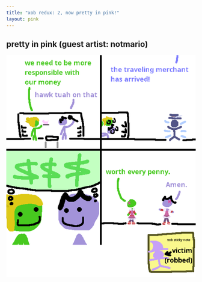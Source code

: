 ```yaml
---
title: "xob redux: 2, now pretty in pink!"
layout: pink
---
```


## pretty in pink (guest artist: notmario)

![PIP](assets/xobprettypink.png)
